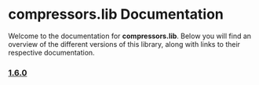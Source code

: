 # compressors.lib Documentation

Welcome to the documentation for **compressors.lib**. Below you will find an overview of the different versions of this library, along with links to their respective documentation.

### [1.6.0](./1.6.0/doc.md)
